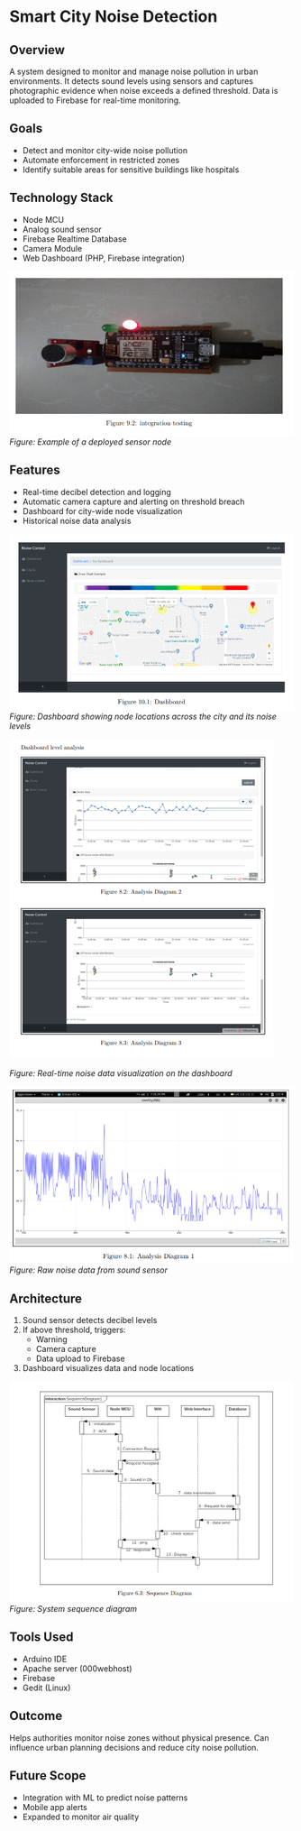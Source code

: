 # Smart City Noise Detection

## Overview
A system designed to monitor and manage noise pollution in urban environments. It detects sound levels using sensors and captures photographic evidence when noise exceeds a defined threshold. Data is uploaded to Firebase for real-time monitoring.

## Goals
- Detect and monitor city-wide noise pollution
- Automate enforcement in restricted zones
- Identify suitable areas for sensitive buildings like hospitals

## Technology Stack
- Node MCU
- Analog sound sensor
- Firebase Realtime Database
- Camera Module
- Web Dashboard (PHP, Firebase integration)

![Node Hardware](Node.png)
*Figure: Example of a deployed sensor node*

## Features
- Real-time decibel detection and logging
- Automatic camera capture and alerting on threshold breach
- Dashboard for city-wide node visualization
- Historical noise data analysis

![Dashboard Location Visualization](DashboardLocation.png)
*Figure: Dashboard showing node locations across the city and its noise levels*


![Dashboard Graph](DashboardGraph.png)

*Figure: Real-time noise data visualization on the dashboard*


![Noise Graph](noiseGraph.png)
*Figure: Raw noise data from sound sensor*

## Architecture
1. Sound sensor detects decibel levels
2. If above threshold, triggers:
   - Warning
   - Camera capture
   - Data upload to Firebase
3. Dashboard visualizes data and node locations

![Sequence Diagram](sequenceDiagram.png)
*Figure: System sequence diagram*

## Tools Used
- Arduino IDE
- Apache server (000webhost)
- Firebase
- Gedit (Linux)

## Outcome
Helps authorities monitor noise zones without physical presence. Can influence urban planning decisions and reduce city noise pollution.

## Future Scope
- Integration with ML to predict noise patterns
- Mobile app alerts
- Expanded to monitor air quality

